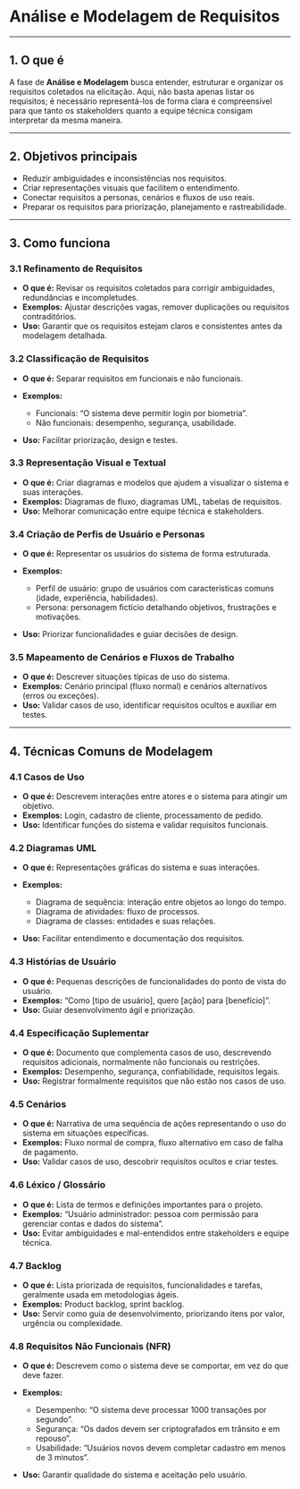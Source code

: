 # **Análise e Modelagem de Requisitos**

---

## **1. O que é**

A fase de **Análise e Modelagem** busca entender, estruturar e organizar os requisitos coletados na elicitação. Aqui, não basta apenas listar os requisitos; é necessário representá-los de forma clara e compreensível para que tanto os stakeholders quanto a equipe técnica consigam interpretar da mesma maneira.

---

## **2. Objetivos principais**

* Reduzir ambiguidades e inconsistências nos requisitos.
* Criar representações visuais que facilitem o entendimento.
* Conectar requisitos a personas, cenários e fluxos de uso reais.
* Preparar os requisitos para priorização, planejamento e rastreabilidade.

---

## **3. Como funciona**

### **3.1 Refinamento de Requisitos**

* **O que é:** Revisar os requisitos coletados para corrigir ambiguidades, redundâncias e incompletudes.
* **Exemplos:** Ajustar descrições vagas, remover duplicações ou requisitos contraditórios.
* **Uso:** Garantir que os requisitos estejam claros e consistentes antes da modelagem detalhada.

### **3.2 Classificação de Requisitos**

* **O que é:** Separar requisitos em funcionais e não funcionais.
* **Exemplos:**

  * Funcionais: “O sistema deve permitir login por biometria”.
  * Não funcionais: desempenho, segurança, usabilidade.
* **Uso:** Facilitar priorização, design e testes.

### **3.3 Representação Visual e Textual**

* **O que é:** Criar diagramas e modelos que ajudem a visualizar o sistema e suas interações.
* **Exemplos:** Diagramas de fluxo, diagramas UML, tabelas de requisitos.
* **Uso:** Melhorar comunicação entre equipe técnica e stakeholders.

### **3.4 Criação de Perfis de Usuário e Personas**

* **O que é:** Representar os usuários do sistema de forma estruturada.
* **Exemplos:**

  * Perfil de usuário: grupo de usuários com características comuns (idade, experiência, habilidades).
  * Persona: personagem fictício detalhando objetivos, frustrações e motivações.
* **Uso:** Priorizar funcionalidades e guiar decisões de design.

### **3.5 Mapeamento de Cenários e Fluxos de Trabalho**

* **O que é:** Descrever situações típicas de uso do sistema.
* **Exemplos:** Cenário principal (fluxo normal) e cenários alternativos (erros ou exceções).
* **Uso:** Validar casos de uso, identificar requisitos ocultos e auxiliar em testes.

---

## **4. Técnicas Comuns de Modelagem**

### **4.1 Casos de Uso**

* **O que é:** Descrevem interações entre atores e o sistema para atingir um objetivo.
* **Exemplos:** Login, cadastro de cliente, processamento de pedido.
* **Uso:** Identificar funções do sistema e validar requisitos funcionais.

### **4.2 Diagramas UML**

* **O que é:** Representações gráficas do sistema e suas interações.
* **Exemplos:**

  * Diagrama de sequência: interação entre objetos ao longo do tempo.
  * Diagrama de atividades: fluxo de processos.
  * Diagrama de classes: entidades e suas relações.
* **Uso:** Facilitar entendimento e documentação dos requisitos.

### **4.3 Histórias de Usuário**

* **O que é:** Pequenas descrições de funcionalidades do ponto de vista do usuário.
* **Exemplos:** “Como \[tipo de usuário], quero \[ação] para \[benefício]”.
* **Uso:** Guiar desenvolvimento ágil e priorização.

### **4.4 Especificação Suplementar**

* **O que é:** Documento que complementa casos de uso, descrevendo requisitos adicionais, normalmente não funcionais ou restrições.
* **Exemplos:** Desempenho, segurança, confiabilidade, requisitos legais.
* **Uso:** Registrar formalmente requisitos que não estão nos casos de uso.

### **4.5 Cenários**

* **O que é:** Narrativa de uma sequência de ações representando o uso do sistema em situações específicas.
* **Exemplos:** Fluxo normal de compra, fluxo alternativo em caso de falha de pagamento.
* **Uso:** Validar casos de uso, descobrir requisitos ocultos e criar testes.

### **4.6 Léxico / Glossário**

* **O que é:** Lista de termos e definições importantes para o projeto.
* **Exemplos:** “Usuário administrador: pessoa com permissão para gerenciar contas e dados do sistema”.
* **Uso:** Evitar ambiguidades e mal-entendidos entre stakeholders e equipe técnica.

### **4.7 Backlog**

* **O que é:** Lista priorizada de requisitos, funcionalidades e tarefas, geralmente usada em metodologias ágeis.
* **Exemplos:** Product backlog, sprint backlog.
* **Uso:** Servir como guia de desenvolvimento, priorizando itens por valor, urgência ou complexidade.

### **4.8 Requisitos Não Funcionais (NFR)**

* **O que é:** Descrevem como o sistema deve se comportar, em vez do que deve fazer.
* **Exemplos:**

  * Desempenho: “O sistema deve processar 1000 transações por segundo”.
  * Segurança: “Os dados devem ser criptografados em trânsito e em repouso”.
  * Usabilidade: “Usuários novos devem completar cadastro em menos de 3 minutos”.
* **Uso:** Garantir qualidade do sistema e aceitação pelo usuário.

